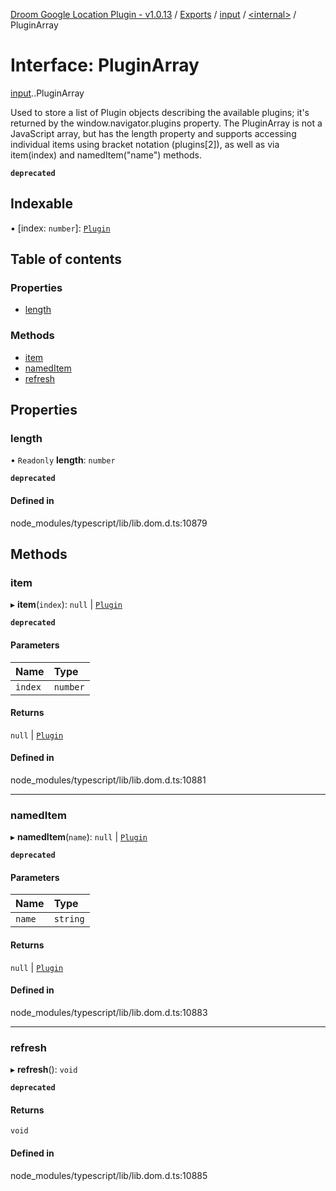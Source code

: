 [Droom Google Location Plugin - v1.0.13](../README.md) / [Exports](../modules.md) / [input](../modules/input.md) / [<internal\>](../modules/input._internal_.md) / PluginArray

# Interface: PluginArray

[input](../modules/input.md).[<internal>](../modules/input._internal_.md).PluginArray

Used to store a list of Plugin objects describing the available plugins; it's returned by the window.navigator.plugins property. The PluginArray is not a JavaScript array, but has the length property and supports accessing individual items using bracket notation (plugins[2]), as well as via item(index) and namedItem("name") methods.

**`deprecated`**

## Indexable

▪ [index: `number`]: [`Plugin`](../modules/input._internal_.md#plugin)

## Table of contents

### Properties

- [length](input._internal_.PluginArray.md#length)

### Methods

- [item](input._internal_.PluginArray.md#item)
- [namedItem](input._internal_.PluginArray.md#nameditem)
- [refresh](input._internal_.PluginArray.md#refresh)

## Properties

### length

• `Readonly` **length**: `number`

**`deprecated`**

#### Defined in

node_modules/typescript/lib/lib.dom.d.ts:10879

## Methods

### item

▸ **item**(`index`): ``null`` \| [`Plugin`](../modules/input._internal_.md#plugin)

**`deprecated`**

#### Parameters

| Name | Type |
| :------ | :------ |
| `index` | `number` |

#### Returns

``null`` \| [`Plugin`](../modules/input._internal_.md#plugin)

#### Defined in

node_modules/typescript/lib/lib.dom.d.ts:10881

___

### namedItem

▸ **namedItem**(`name`): ``null`` \| [`Plugin`](../modules/input._internal_.md#plugin)

**`deprecated`**

#### Parameters

| Name | Type |
| :------ | :------ |
| `name` | `string` |

#### Returns

``null`` \| [`Plugin`](../modules/input._internal_.md#plugin)

#### Defined in

node_modules/typescript/lib/lib.dom.d.ts:10883

___

### refresh

▸ **refresh**(): `void`

**`deprecated`**

#### Returns

`void`

#### Defined in

node_modules/typescript/lib/lib.dom.d.ts:10885
